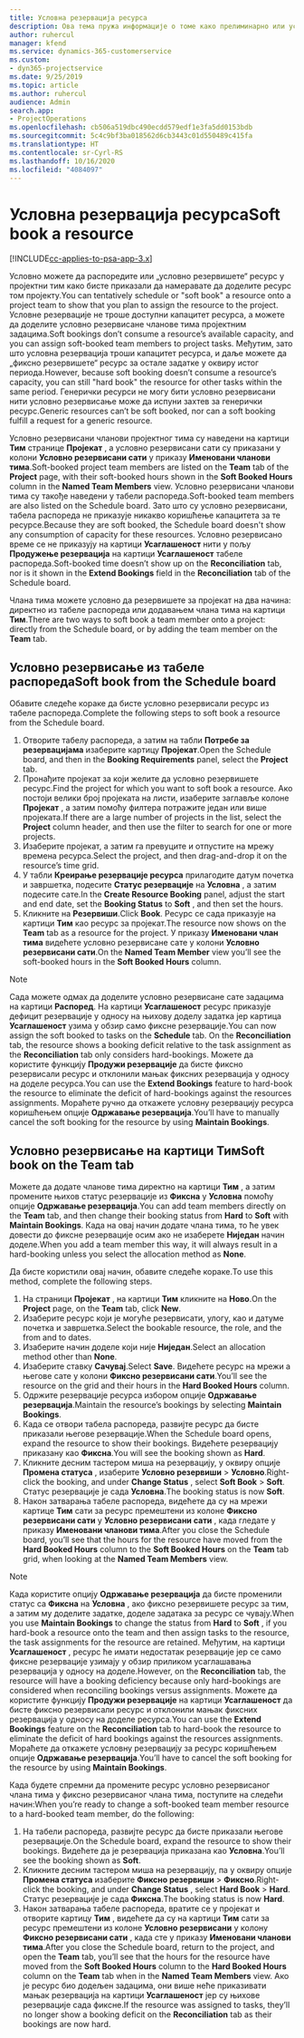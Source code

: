 ```yaml
---
title: Условна резервација ресурса
description: Ова тема пружа информације о томе како прелиминарно или условно резервисати чланове пројектног тима.
author: ruhercul
manager: kfend
ms.service: dynamics-365-customerservice
ms.custom:
- dyn365-projectservice
ms.date: 9/25/2019
ms.topic: article
ms.author: ruhercul
audience: Admin
search.app:
- ProjectOperations
ms.openlocfilehash: cb506a519dbc490ecdd579edf1e3fa5dd0153bdb
ms.sourcegitcommit: 5c4c9bf3ba018562d6cb3443c01d550489c415fa
ms.translationtype: HT
ms.contentlocale: sr-Cyrl-RS
ms.lasthandoff: 10/16/2020
ms.locfileid: "4084097"
---
```

# <a name="soft-book-a-resource"></a><span data-ttu-id="d2522-103">Условна резервација ресурса</span><span class="sxs-lookup"><span data-stu-id="d2522-103">Soft book a resource</span></span>

[!INCLUDE[cc-applies-to-psa-app-3.x](../includes/cc-applies-to-psa-app-3x.md)]

<span data-ttu-id="d2522-104">Условно можете да распоредите или „условно резервишете“ ресурс у пројектни тим како бисте приказали да намеравате да доделите ресурс том пројекту.</span><span class="sxs-lookup"><span data-stu-id="d2522-104">You can tentatively schedule or "soft book" a resource onto a project team to show that you plan to assign the resource to the project.</span></span> <span data-ttu-id="d2522-105">Условне резервације не троше доступни капацитет ресурса, а можете да доделите условно резервисане чланове тима пројектним задацима.</span><span class="sxs-lookup"><span data-stu-id="d2522-105">Soft bookings don’t consume a resource’s available capacity, and you can assign soft-booked team members to project tasks.</span></span> <span data-ttu-id="d2522-106">Међутим, зато што условна резервација троши капацитет ресурса, и даље можете да „фиксно резервишете“ ресурс за остале задатке у оквиру истог периода.</span><span class="sxs-lookup"><span data-stu-id="d2522-106">However, because soft booking doesn’t consume a resource’s capacity, you can still "hard book" the resource for other tasks within the same period.</span></span> <span data-ttu-id="d2522-107">Генерички ресурси не могу бити условно резервисани нити условно резервисање може да испуни захтев за генерички ресурс.</span><span class="sxs-lookup"><span data-stu-id="d2522-107">Generic resources can’t be soft booked, nor can a soft booking fulfill a request for a generic resource.</span></span>

<span data-ttu-id="d2522-108">Условно резервисани чланови пројектног тима су наведени на картици **Тим** странице **Пројекат** , а условно резервисани сати су приказани у колони **Условно резервисани сати** у приказу **Именовани чланови тима**.</span><span class="sxs-lookup"><span data-stu-id="d2522-108">Soft-booked project team members are listed on the **Team** tab of the **Project** page, with their soft-booked hours shown in the **Soft Booked Hours** column in the **Named Team Members** view.</span></span> <span data-ttu-id="d2522-109">Условно резервисани чланови тима су такође наведени у табели распореда.</span><span class="sxs-lookup"><span data-stu-id="d2522-109">Soft-booked team members are also listed on the Schedule board.</span></span> <span data-ttu-id="d2522-110">Зато што су условно резервисани, табела распореда не приказује никакво коришћење капацитета за те ресурсе.</span><span class="sxs-lookup"><span data-stu-id="d2522-110">Because they are soft booked, the Schedule board doesn't show any consumption of capacity for these resources.</span></span> <span data-ttu-id="d2522-111">Условно резервисано време се не приказују на картици **Усаглашеност** нити у пољу **Продужење резервација** на картици **Усаглашеност** табеле распореда.</span><span class="sxs-lookup"><span data-stu-id="d2522-111">Soft-booked time doesn’t show up on the **Reconciliation** tab, nor is it shown in the **Extend Bookings** field in the **Reconciliation** tab of the Schedule board.</span></span> 

<span data-ttu-id="d2522-112">Члана тима можете условно да резервишете за пројекат на два начина: директно из табеле распореда или додавањем члана тима на картици **Тим**.</span><span class="sxs-lookup"><span data-stu-id="d2522-112">There are two ways to soft book a team member onto a project: directly from the Schedule board, or by adding the team member on the **Team** tab.</span></span> 

## <a name="soft-book-from-the-schedule-board"></a><span data-ttu-id="d2522-113">Условно резервисање из табеле распореда</span><span class="sxs-lookup"><span data-stu-id="d2522-113">Soft book from the Schedule board</span></span>
<span data-ttu-id="d2522-114">Обавите следеће кораке да бисте условно резервисали ресурс из табеле распореда.</span><span class="sxs-lookup"><span data-stu-id="d2522-114">Complete the following steps to soft book a resource from the Schedule board.</span></span> 

1. <span data-ttu-id="d2522-115">Отворите табелу распореда, а затим на табли **Потребе за резервацијама** изаберите картицу **Пројекат**.</span><span class="sxs-lookup"><span data-stu-id="d2522-115">Open the Schedule board, and then in the **Booking Requirements** panel, select the **Project** tab.</span></span>
2. <span data-ttu-id="d2522-116">Пронађите пројекат за који желите да условно резервишете ресурс.</span><span class="sxs-lookup"><span data-stu-id="d2522-116">Find the project for which you want to soft book a resource.</span></span> <span data-ttu-id="d2522-117">Ако постоји велики број пројеката на листи, изаберите заглавље колоне **Пројекат** , а затим помоћу филтера потражите један или више пројеката.</span><span class="sxs-lookup"><span data-stu-id="d2522-117">If there are a large number of projects in the list, select the **Project** column header, and then use the filter to search for one or more projects.</span></span>
3. <span data-ttu-id="d2522-118">Изаберите пројекат, а затим га превуците и отпустите на мрежу времена ресурса.</span><span class="sxs-lookup"><span data-stu-id="d2522-118">Select the project, and then drag-and-drop it on the resource’s time grid.</span></span>
5. <span data-ttu-id="d2522-119">У табли **Креирање резервације ресурса** прилагодите датум почетка и завршетка, подесите **Статус резервације** на **Условна** , а затим подесите сате.</span><span class="sxs-lookup"><span data-stu-id="d2522-119">In the **Create Resource Booking** panel, adjust the start and end date, set the **Booking Status** to **Soft** , and then set the hours.</span></span> 
6. <span data-ttu-id="d2522-120">Кликните на **Резервиши**.</span><span class="sxs-lookup"><span data-stu-id="d2522-120">Click **Book**.</span></span> <span data-ttu-id="d2522-121">Ресурс се сада приказује на картици **Тим** као ресурс за пројекат.</span><span class="sxs-lookup"><span data-stu-id="d2522-121">The resource now shows on the **Team** tab as a resource for the project.</span></span> <span data-ttu-id="d2522-122">У приказу **Именовани члан тима** видећете условно резервисане сате у колони **Условно резервисани сати**.</span><span class="sxs-lookup"><span data-stu-id="d2522-122">On the **Named Team Member** view you’ll see the soft-booked hours in the **Soft Booked Hours** column.</span></span>

> [!NOTE]
> <span data-ttu-id="d2522-123">Сада можете одмах да доделите условно резервисане сате задацима на картици **Распоред**. На картици **Усаглашеност** ресурс приказује дефицит резервације у односу на њихову доделу задатка јер картица **Усаглашеност** узима у обзир само фиксне резервације.</span><span class="sxs-lookup"><span data-stu-id="d2522-123">You can now assign the soft booked to tasks on the **Schedule** tab. On the **Reconciliation** tab, the resource shows a booking deficit relative to the task assignment as the **Reconciliation** tab only considers hard-bookings.</span></span> <span data-ttu-id="d2522-124">Можете да користите функцију **Продужи резервације** да бисте фиксно резервисали ресурс и отклонили мањак фиксних резервација у односу на доделе ресурса.</span><span class="sxs-lookup"><span data-stu-id="d2522-124">You can use the **Extend Bookings** feature to hard-book the resource to eliminate the deficit of hard-bookings against the resources assignments.</span></span> <span data-ttu-id="d2522-125">Мораћете ручно да откажете условну резервацију ресурса коришћењем опције **Одржавање резервација**.</span><span class="sxs-lookup"><span data-stu-id="d2522-125">You’ll have to manually cancel the soft booking for the resource by using **Maintain Bookings**.</span></span>

## <a name="soft-book-on-the-team-tab"></a><span data-ttu-id="d2522-126">Условно резервисање на картици Тим</span><span class="sxs-lookup"><span data-stu-id="d2522-126">Soft book on the Team tab</span></span>

<span data-ttu-id="d2522-127">Можете да додате чланове тима директно на картици **Тим** , а затим промените њихов статус резервације из **Фиксна** у **Условна** помоћу опције **Одржавање резервација**.</span><span class="sxs-lookup"><span data-stu-id="d2522-127">You can add team members directly on the **Team** tab, and then change their booking status from **Hard** to **Soft** with **Maintain Bookings**.</span></span> <span data-ttu-id="d2522-128">Када на овај начин додате члана тима, то ће увек довести до фиксне резервације осим ако не изаберете **Ниједан** начин доделе.</span><span class="sxs-lookup"><span data-stu-id="d2522-128">When you add a team member this way, it will always result in a hard-booking unless you select the allocation method as **None**.</span></span>

<span data-ttu-id="d2522-129">Да бисте користили овај начин, обавите следеће кораке.</span><span class="sxs-lookup"><span data-stu-id="d2522-129">To use this method, complete the following steps.</span></span>

1. <span data-ttu-id="d2522-130">На страници **Пројекат** , на картици **Тим** кликните на **Ново**.</span><span class="sxs-lookup"><span data-stu-id="d2522-130">On the **Project** page, on the **Team** tab, click **New**.</span></span>
2. <span data-ttu-id="d2522-131">Изаберите ресурс који је могуће резервисати, улогу, као и датуме почетка и завршетка.</span><span class="sxs-lookup"><span data-stu-id="d2522-131">Select the bookable resource, the role, and the from and to dates.</span></span>
3. <span data-ttu-id="d2522-132">Изаберите начин доделе који није **Ниједан**.</span><span class="sxs-lookup"><span data-stu-id="d2522-132">Select an allocation method other than **None**.</span></span>
4. <span data-ttu-id="d2522-133">Изаберите ставку **Сачувај**.</span><span class="sxs-lookup"><span data-stu-id="d2522-133">Select **Save**.</span></span> <span data-ttu-id="d2522-134">Видећете ресурс на мрежи а његове сате у колони **Фиксно резервисани сати**.</span><span class="sxs-lookup"><span data-stu-id="d2522-134">You’ll see the resource on the grid and their hours in the **Hard Booked Hours** column.</span></span>
5. <span data-ttu-id="d2522-135">Одржите резервације ресурса избором опције **Одржавање резервација**.</span><span class="sxs-lookup"><span data-stu-id="d2522-135">Maintain the resource’s bookings by selecting **Maintain Bookings**.</span></span>
6. <span data-ttu-id="d2522-136">Када се отвори табела распореда, развијте ресурс да бисте приказали његове резервације.</span><span class="sxs-lookup"><span data-stu-id="d2522-136">When the Schedule board opens, expand the resource to show their bookings.</span></span> <span data-ttu-id="d2522-137">Видећете резервацију приказану као **Фиксна**.</span><span class="sxs-lookup"><span data-stu-id="d2522-137">You will see the booking shown as **Hard**.</span></span>
7. <span data-ttu-id="d2522-138">Кликните десним тастером миша на резервацију, у оквиру опције **Промена статуса** , изаберите **Условно резервиши** \> **Условно**.</span><span class="sxs-lookup"><span data-stu-id="d2522-138">Right-click the booking, and under **Change Status** , select **Soft Book** \> **Soft**.</span></span> <span data-ttu-id="d2522-139">Статус резервације је сада **Условна**.</span><span class="sxs-lookup"><span data-stu-id="d2522-139">The booking status is now **Soft**.</span></span>
8. <span data-ttu-id="d2522-140">Након затварања табеле распореда, видећете да су на мрежи картице **Тим** сати за ресурс премештени из колоне **Фиксно резервисани сати** у **Условно резервисани сати** , када гледате у приказу **Именовани чланови тима**.</span><span class="sxs-lookup"><span data-stu-id="d2522-140">After you close the Schedule board, you’ll see that the hours for the resource have moved from the **Hard Booked Hours** column to the **Soft Booked Hours** on the **Team** tab grid, when looking at the **Named Team Members** view.</span></span>

> [!NOTE]
> <span data-ttu-id="d2522-141">Када користите опцију **Одржавање резервација** да бисте променили статус са **Фиксна** на **Условна** , ако фиксно резервишете ресурс за тим, а затим му доделите задатке, доделе задатака за ресурс се чувају.</span><span class="sxs-lookup"><span data-stu-id="d2522-141">When you use **Maintain Bookings** to change the status from **Hard** to **Soft** , if you hard-book a resource onto the team and then assign tasks to the resource, the task assignments for the resource are retained.</span></span> <span data-ttu-id="d2522-142">Међутим, на картици **Усаглашеност** , ресурс ће имати недостатак резервације јер се само фиксне резервације узимају у обзир приликом усаглашавања резервација у односу на доделе.</span><span class="sxs-lookup"><span data-stu-id="d2522-142">However, on the **Reconciliation** tab, the resource will have a booking deficiency because only hard-bookings are considered when reconciling bookings versus assignments.</span></span> <span data-ttu-id="d2522-143">Можете да користите функцију **Продужи резервације** на картици **Усаглашеност** да бисте фиксно резервисали ресурс и отклонили мањак фиксних резервација у односу на доделе ресурса.</span><span class="sxs-lookup"><span data-stu-id="d2522-143">You can use the **Extend Bookings** feature on the **Reconciliation** tab to hard-book the resource to eliminate the deficit of hard bookings against the resources assignments.</span></span> <span data-ttu-id="d2522-144">Мораћете да откажете условну резервацију за ресурс коришћењем опције **Одржавање резервација**.</span><span class="sxs-lookup"><span data-stu-id="d2522-144">You’ll have to cancel the soft booking for the resource by using **Maintain Bookings**.</span></span>

<span data-ttu-id="d2522-145">Када будете спремни да промените ресурс условно резервисаног члана тима у фиксно резервисаног члана тима, поступите на следећи начин:</span><span class="sxs-lookup"><span data-stu-id="d2522-145">When you’re ready to change a soft-booked team member resource to a hard-booked team member, do the following:</span></span>

1. <span data-ttu-id="d2522-146">На табели распореда, развијте ресурс да бисте приказали његове резервације.</span><span class="sxs-lookup"><span data-stu-id="d2522-146">On the Schedule board, expand the resource to show their bookings.</span></span> <span data-ttu-id="d2522-147">Видећете да је резервација приказана као **Условна**.</span><span class="sxs-lookup"><span data-stu-id="d2522-147">You’ll see the booking shown as **Soft**.</span></span>
2. <span data-ttu-id="d2522-148">Кликните десним тастером миша на резервацију, па у оквиру опције **Промена статуса** изаберите **Фиксно резервиши** \> **Фиксно**.</span><span class="sxs-lookup"><span data-stu-id="d2522-148">Right-click the booking, and under **Change Status** , select **Hard Book** \> **Hard**.</span></span> <span data-ttu-id="d2522-149">Статус резервације је сада **Фиксна**.</span><span class="sxs-lookup"><span data-stu-id="d2522-149">The booking status is now **Hard**.</span></span>
3. <span data-ttu-id="d2522-150">Након затварања табеле распореда, вратите се у пројекат и отворите картицу **Тим** , видећете да су на картици **Тим** сати за ресурс премештени из колоне **Условно резервисани** у колону **Фиксно резервисани сати** , када сте у приказу **Именовани чланови тима**.</span><span class="sxs-lookup"><span data-stu-id="d2522-150">After you close the Schedule board, return to the project, and open the **Team** tab, you’ll see that the hours for the resource have moved from the **Soft Booked Hours** column to the **Hard Booked Hours** column on the **Team** tab when in the **Named Team Members** view.</span></span> <span data-ttu-id="d2522-151">Ако је ресурс био додељен задацима, они више неће приказивати мањак резервација на картици **Усаглашеност** јер су њихове резервације сада фиксне.</span><span class="sxs-lookup"><span data-stu-id="d2522-151">If the resource was assigned to tasks, they’ll no longer show a booking deficit on the **Reconciliation** tab as their bookings are now hard.</span></span>


